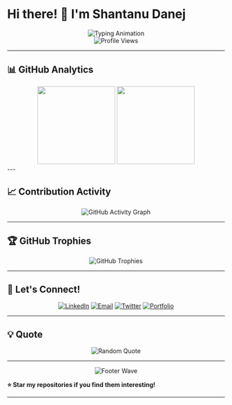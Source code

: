 # Hi there! 👋 I'm Shantanu Danej

<div align="center">
  <img src="https://readme-typing-svg.demolab.com?font=Fira+Code&size=22&duration=3000&pause=1000&color=36BCF7FF&center=true&vCenter=true&width=600&lines=Web+Developer+%7C+Open+Source+Enthusiast;Building+Scalable+Web+Applications;Always+Learning+%26+Growing;Passionate+About+Clean+Code" alt="Typing Animation" />
</div>

<div align="center">
  <img src="https://komarev.com/ghpvc/?username=adity1raut&label=Profile%20Views&color=0e75b6&style=flat" alt="Profile Views" />
</div>

---

## 📊 GitHub Analytics

<div align="center">
  <img height="180em" src="https://github-readme-stats.vercel.app/api?username=adity1raut&show_icons=true&theme=tokyonight&include_all_commits=true&count_private=true"/>
  <img height="180em" src="https://github-readme-stats.vercel.app/api/top-langs/?username=adity1raut&layout=compact&langs_count=8&theme=tokyonight"/>
</div>
---

## 📈 Contribution Activity

<div align="center">
  <img src="https://github-readme-activity-graph.vercel.app/graph?username=adity1raut&theme=tokyo-night&bg_color=1a1b27&color=70a5fd&line=bf91f3&point=38bdae&area=true&hide_border=true" alt="GitHub Activity Graph" />
</div>

---

## 🏆 GitHub Trophies

<div align="center">
  <img src="https://github-profile-trophy.vercel.app/?username=adity1raut&theme=tokyonight&no-frame=true&row=1&column=7" alt="GitHub Trophies" />
</div>



---

## 🤝 Let's Connect!

  <div align="center">

  [![LinkedIn](https://img.shields.io/badge/LinkedIn-0077B5?style=for-the-badge&logo=linkedin&logoColor=white)](https://www.linkedin.com/in/aditya1_raut)
  [![Email](https://img.shields.io/badge/Email-D14836?style=for-the-badge&logo=gmail&logoColor=white)](mailto:araut7798@gmail.com)
  [![Twitter](https://img.shields.io/badge/Twitter-1DA1F2?style=for-the-badge&logo=twitter&logoColor=white)](https://twitter.com/your-handle)
  [![Portfolio](https://img.shields.io/badge/Portfolio-FF5722?style=for-the-badge&logo=todoist&logoColor=white)](https://portfolio-psi-pied-87.vercel.app/)

  </div>

---

## 💡 Quote

<div align="center">
  <img src="https://quotes-github-readme.vercel.app/api?type=horizontal&theme=tokyonight" alt="Random Quote" />
</div>

---

<div align="center">
  <img src="https://capsule-render.vercel.app/api?type=waving&color=gradient&height=100&section=footer" alt="Footer Wave" />
</div>

**⭐ Star my repositories if you find them interesting!**

---

